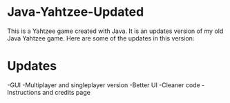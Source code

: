 # Java-Yahtzee-Updated
This is a Yahtzee game created with Java. It is an updates version of my old Java Yahtzee game. Here are some of the updates in this version:
# Updates
-GUI
-Multiplayer and singleplayer version
-Better UI
-Cleaner code
-Instructions and credits page
